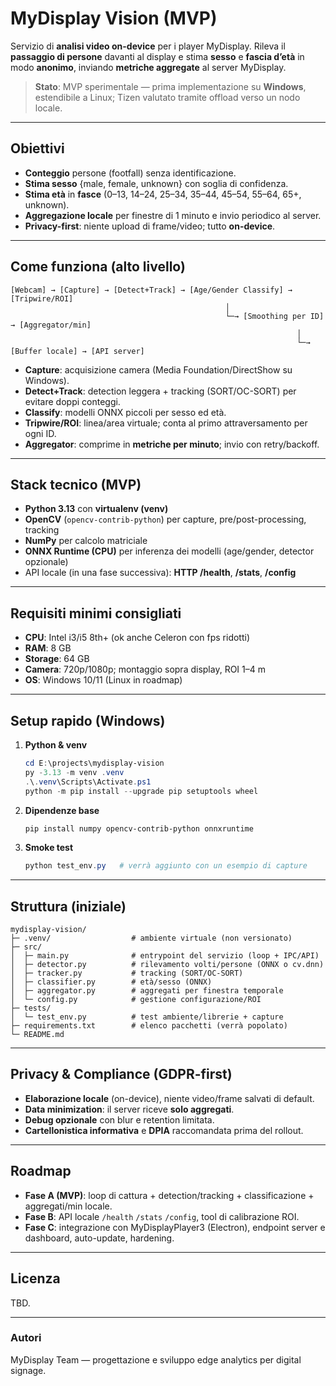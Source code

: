 # MyDisplay Vision (MVP)
Servizio di **analisi video on-device** per i player MyDisplay. Rileva il **passaggio di persone** davanti al display e stima **sesso** e **fascia d’età** in modo **anonimo**, inviando **metriche aggregate** al server MyDisplay.

> **Stato**: MVP sperimentale — prima implementazione su **Windows**, estendibile a Linux; Tizen valutato tramite offload verso un nodo locale.

---

## Obiettivi
- **Conteggio** persone (footfall) senza identificazione.
- **Stima sesso** \{male, female, unknown\} con soglia di confidenza.
- **Stima età** in **fasce** (0–13, 14–24, 25–34, 35–44, 45–54, 55–64, 65+, unknown).
- **Aggregazione locale** per finestre di 1 minuto e invio periodico al server.
- **Privacy-first**: niente upload di frame/video; tutto **on-device**.

---

## Come funziona (alto livello)
```
[Webcam] → [Capture] → [Detect+Track] → [Age/Gender Classify] → [Tripwire/ROI]
                                                │
                                                └─→ [Smoothing per ID] → [Aggregator/min]
                                                                │
                                                                └─→ [Buffer locale] → [API server]
```
- **Capture**: acquisizione camera (Media Foundation/DirectShow su Windows).
- **Detect+Track**: detection leggera + tracking (SORT/OC-SORT) per evitare doppi conteggi.
- **Classify**: modelli ONNX piccoli per sesso ed età.
- **Tripwire/ROI**: linea/area virtuale; conta al primo attraversamento per ogni ID.
- **Aggregator**: comprime in **metriche per minuto**; invio con retry/backoff.

---

## Stack tecnico (MVP)
- **Python 3.13** con **virtualenv (venv)**
- **OpenCV** (`opencv-contrib-python`) per capture, pre/post-processing, tracking
- **NumPy** per calcolo matriciale
- **ONNX Runtime (CPU)** per inferenza dei modelli (age/gender, detector opzionale)
- API locale (in una fase successiva): **HTTP /health**, **/stats**, **/config**

---

## Requisiti minimi consigliati
- **CPU**: Intel i3/i5 8th+ (ok anche Celeron con fps ridotti)
- **RAM**: 8 GB
- **Storage**: 64 GB
- **Camera**: 720p/1080p; montaggio sopra display, ROI 1–4 m
- **OS**: Windows 10/11 (Linux in roadmap)

---

## Setup rapido (Windows)
1. **Python & venv**
   ```powershell
   cd E:\projects\mydisplay-vision
   py -3.13 -m venv .venv
   .\.venv\Scripts\Activate.ps1
   python -m pip install --upgrade pip setuptools wheel
   ```
2. **Dipendenze base**
   ```powershell
   pip install numpy opencv-contrib-python onnxruntime
   ```
3. **Smoke test**
   ```powershell
   python test_env.py   # verrà aggiunto con un esempio di capture
   ```

---

## Struttura (iniziale)
```
mydisplay-vision/
├─ .venv/                  # ambiente virtuale (non versionato)
├─ src/
│  ├─ main.py              # entrypoint del servizio (loop + IPC/API)
│  ├─ detector.py          # rilevamento volti/persone (ONNX o cv.dnn)
│  ├─ tracker.py           # tracking (SORT/OC-SORT)
│  ├─ classifier.py        # età/sesso (ONNX)
│  ├─ aggregator.py        # aggregati per finestra temporale
│  └─ config.py            # gestione configurazione/ROI
├─ tests/
│  └─ test_env.py          # test ambiente/librerie + capture
├─ requirements.txt        # elenco pacchetti (verrà popolato)
└─ README.md
```

---

## Privacy & Compliance (GDPR-first)
- **Elaborazione locale** (on-device), niente video/frame salvati di default.
- **Data minimization**: il server riceve **solo aggregati**.
- **Debug opzionale** con blur e retention limitata.
- **Cartellonistica informativa** e **DPIA** raccomandata prima del rollout.

---

## Roadmap
- **Fase A (MVP)**: loop di cattura + detection/tracking + classificazione + aggregati/min locale.
- **Fase B**: API locale `/health` `/stats` `/config`, tool di calibrazione ROI.
- **Fase C**: integrazione con MyDisplayPlayer3 (Electron), endpoint server e dashboard, auto-update, hardening.

---

## Licenza
TBD.

---

### Autori
MyDisplay Team — progettazione e sviluppo edge analytics per digital signage.
